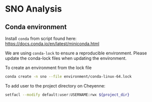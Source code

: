 # SNO Analysis

## Conda environment
Install `conda` from script found here:
https://docs.conda.io/en/latest/miniconda.html

We are using `conda-lock` to ensure a reproducible environment. Please update the conda-lock files when updating the environment.

To create an environment from the lock file
```bash
conda create -n sno --file environment/conda-linux-64.lock
```

To add user to the project directory on Cheyenne:
```bash
setfacl --modify default:user:USERNAME:rwx ${project_dir}
```